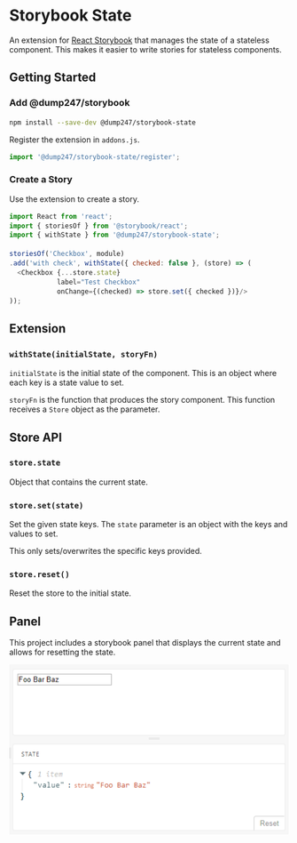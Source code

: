 # Storybook State

An extension for [React Storybook](https://storybook.js.org/) that manages the state of a stateless
component. This makes it easier to write stories for stateless components.

## Getting Started

### Add @dump247/storybook


```sh
npm install --save-dev @dump247/storybook-state
```

Register the extension in `addons.js`.

```javascript
import '@dump247/storybook-state/register';
```

### Create a Story

Use the extension to create a story.

```javascript
import React from 'react';
import { storiesOf } from '@storybook/react';
import { withState } from '@dump247/storybook-state';

storiesOf('Checkbox', module)
.add('with check', withState({ checked: false }, (store) => (
  <Checkbox {...store.state}
            label="Test Checkbox"
            onChange={(checked) => store.set({ checked })}/>
));
```

## Extension

### `withState(initialState, storyFn)`

`initialState` is the initial state of the component. This is an object where each key is a
state value to set.

`storyFn` is the function that produces the story component. This function receives a `Store`
object as the parameter.


## Store API

### `store.state`

Object that contains the current state.

### `store.set(state)`

Set the given state keys. The `state` parameter is an object with the keys and values to set.

This only sets/overwrites the specific keys provided.

### `store.reset()`

Reset the store to the initial state.

## Panel

This project includes a storybook panel that displays the current state and allows
for resetting the state.

![Panel Screenshot](panel-screenshot.png?raw=true&v=2 "Panel")

